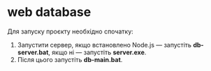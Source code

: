 # web database
Для запуску проєкту необхідно спочатку:
1. Запустити сервер, якщо встановлено Node.js — запустіть **db-server.bat**, якщо ні — запустіть **server.exe**.
2. Після цього запустіть **db-main.bat**.